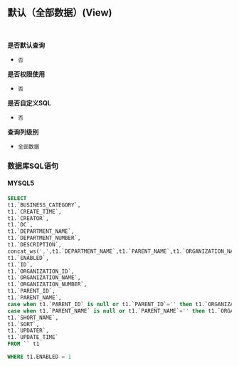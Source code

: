 ## 默认（全部数据）(View) <!-- {docsify-ignore-all} -->



<br>
<p class="panel-title"><b>是否默认查询</b></p>

* `否`

<p class="panel-title"><b>是否权限使用</b></p>

* `否`

<p class="panel-title"><b>是否自定义SQL</b></p>

* `否`

<p class="panel-title"><b>查询列级别</b></p>

* `全部数据`




### 数据库SQL语句

#### MYSQL5

```sql
SELECT
t1.`BUSINESS_CATEGORY`,
t1.`CREATE_TIME`,
t1.`CREATOR`,
t1.`DC`,
t1.`DEPARTMENT_NAME`,
t1.`DEPARTMENT_NUMBER`,
t1.`DESCRIPTION`,
concat_ws(',',t1.`DEPARTMENT_NAME`,t1.`PARENT_NAME`,t1.`ORGANIZATION_NAME`) AS `DN`,
t1.`ENABLED`,
t1.`ID`,
t1.`ORGANIZATION_ID`,
t1.`ORGANIZATION_NAME`,
t1.`ORGANIZATION_NUMBER`,
t1.`PARENT_ID`,
t1.`PARENT_NAME`,
case when t1.`PARENT_ID` is null or t1.`PARENT_ID`='' then t1.`ORGANIZATION_ID` else t1.`PARENT_ID` end AS `PARENT_UNIT_ID`,
case when t1.`PARENT_NAME` is null or t1.`PARENT_NAME`='' then t1.`ORGANIZATION_NAME` else t1.`PARENT_NAME` end AS `PARENT_UNIT_NAME`,
t1.`SHORT_NAME`,
t1.`SORT`,
t1.`UPDATER`,
t1.`UPDATE_TIME`
FROM `` t1 

WHERE t1.ENABLED = 1
```
